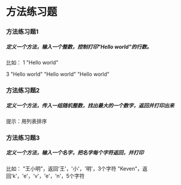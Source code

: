 # 方法练习题 

### 方法练习题1
##### 定义一个方法，输入一个整数，控制打印"Hello world"的行数。
比如：
1
"Hello world"

3
"Hello world"
"Hello world"
"Hello world"

### 方法练习题2
##### 定义一个方法，传入一组随机整数，找出最大的一个数字，返回并打印出来
提示：用列表排序

### 方法练习题3
##### 定义一个方法，输入一个名字，把名字每个字符返回，并打印
比如：
"王小明"，返回'王'，'小'，'明'，3个字符
"Keven"，返回'k'，'e'，'v'，'e'，'n'，5个字符
